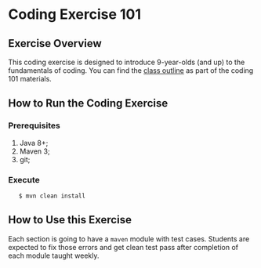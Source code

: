 # Coding Exercise 101
## Exercise Overview
This coding exercise is designed to introduce 9-year-olds (and up) to the fundamentals of coding.  You can find the [class outline](https://github.com/Kiwee-Co/coding101) as part of the coding 101 materials.

## How to Run the Coding Exercise
### Prerequisites
  1. Java 8+;
  2. Maven 3;
  3. git;

### Execute
```
   $ mvn clean install
```

## How to Use this Exercise

Each section is going to have a `maven` module with test cases.  Students are expected to fix those errors and get clean test pass after completion of each module taught weekly. 

